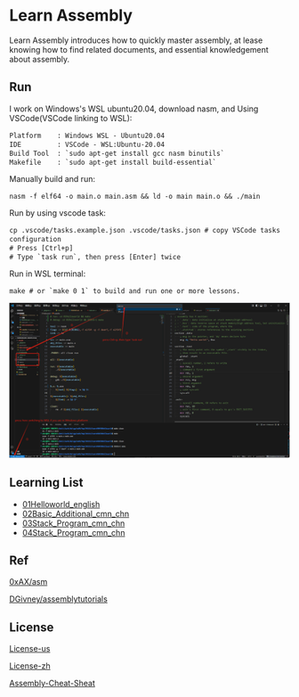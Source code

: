 # Learn Assembly

Learn Assembly introduces how to quickly master assembly, at lease knowing how to find related documents, and essential knowledgement about assembly.

<!-- Content mostly ref to [Ref](#ref), you can read directly by original author, or learn more clear way by this documentation. -->

## Run

I work on Windows's WSL ubuntu20.04, download nasm, and Using VSCode(VSCode linking to WSL):

```
Platform    : Windows WSL - Ubuntu20.04
IDE         : VSCode - WSL:Ubuntu-20.04
Build Tool  : `sudo apt-get install gcc nasm binutils`
Makefile    : `sudo apt-get install build-essential`
```

Manually build and run:

    nasm -f elf64 -o main.o main.asm && ld -o main main.o && ./main
 <!-- Makefile is optional, you can build&&run by `nasm -f elf64 -o main.o main.asm && ld -o main main.o && ./main`. -->

Run by using vscode task:

<!-- After basic environment is ready, you can quickly run in VSCode: -->
    cp .vscode/tasks.example.json .vscode/tasks.json # copy VSCode tasks configuration
    # Press [Ctrl+p]
    # Type `task run`, then press [Enter] twice

Run in WSL terminal:

    make # or `make 0 1` to build and run one or more lessons.

![01Helloworld](./Assets/01Helloworld01.jpg)

## Learning List

+ [01Helloworld_english](./01Helloworld/README.english.md)
+ [02Basic_Additional_cmn_chn](./02Basic_Additional/README.cmn_chn.md)
+ [03Stack_Program_cmn_chn](./03Stack_Program/README.cmn_chn.md)
+ [04Stack_Program_cmn_chn](./04Stack_Program/README.cmn_chn.md)

## Ref

[0xAX/asm](https://github.com/0xAX/asm/blob/master/content/asm_1.md)

[DGivney/assemblytutorials](https://github.com/DGivney/assemblytutorials)

## License

[License-us](./License)

[License-zh](./License.zh)

[Assembly-Cheat-Sheat](https://github.com/a7medayman6/Assembly-Cheat-Sheet)